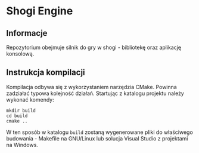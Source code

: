 # Shogi Engine
## Informacje
Repozytorium obejmuje silnik do gry w shogi - bibliotekę oraz aplikację konsolową.

## Instrukcja kompilacji
Kompilacja odbywa się z wykorzystaniem narzędzia CMake. Powinna zadziałać typowa kolejność działań. Startując z katalogu projektu należy wykonać komendy:

```
mkdir build
cd build
cmake ..
```

W ten sposób w katalogu `build` zostaną wygenerowane pliki do właściwego budowania - Makefile na GNU/Linux lub solucja Visual Studio z projektami na Windows.
